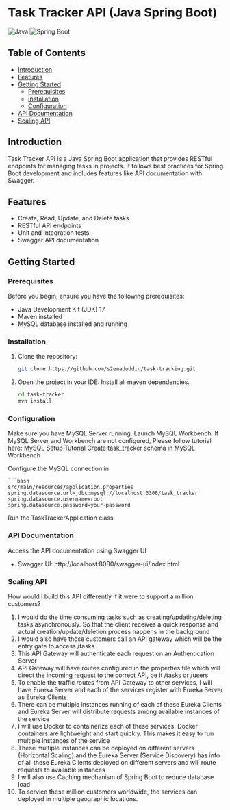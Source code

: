 # Task Tracker API (Java Spring Boot)

![Java](https://img.shields.io/badge/Java-17-orange.svg)
![Spring Boot](https://img.shields.io/badge/Spring%20Boot-3.2.0-green.svg)

## Table of Contents

- [Introduction](#introduction)
- [Features](#features)
- [Getting Started](#getting-started)
  - [Prerequisites](#prerequisites)
  - [Installation](#installation)
  - [Configuration](#configuration)
- [API Documentation](#api-documentation)
- [Scaling API](#scaling-api)

## Introduction

Task Tracker API is a Java Spring Boot application that provides RESTful endpoints for managing tasks in projects. It follows best practices for Spring Boot development and includes features like API documentation with Swagger.

## Features

- Create, Read, Update, and Delete tasks
- RESTful API endpoints
- Unit and Integration tests
- Swagger API documentation

## Getting Started

### Prerequisites

Before you begin, ensure you have the following prerequisites:

- Java Development Kit (JDK) 17
- Maven installed
- MySQL database installed and running

### Installation

1. Clone the repository:

   ```bash
   git clone https://github.com/s2emaduddin/task-tracking.git
2. Open the project in your IDE:
   Install all maven dependencies.
   ```bash
   cd task-tracker
   mvn install

### Configuration
Make sure you have MySQL Server running.
Launch MySQL Workbench.
If MySQL Server and Workbench are not configured, 
Please follow tutorial here: [MySQL Setup Tutorial](https://www.simplilearn.com/tutorials/mysql-tutorial/mysql-workbench-installation)
Create task_tracker schema in MySQL Workbench 

Configure the MySQL connection in 

    ```bash
    src/main/resources/application.properties
    spring.datasource.url=jdbc:mysql://localhost:3306/task_tracker
    spring.datasource.username=root
    spring.datasource.password=your-password

Run the TaskTrackerApplication class



### API Documentation
Access the API documentation using Swagger UI

- Swagger UI: http://localhost:8080/swagger-ui/index.html


### Scaling API
How would I build this API differently if it were to support a million customers?

1. I would do the time consuming tasks such as creating/updating/deleting tasks asynchronously. So that the client receives a quick response and actual creation/update/deletion process happens in the background
2. I would also have those customers call an API gateway which will be the entry gate to access /tasks
3. This API Gateway will authenticate each request on an Authentication Server
4. API Gateway will have routes configured in the properties file which will direct the incoming request to the correct API, be it /tasks or /users
5. To enable the traffic routes from API Gateway to other services, I will have Eureka Server and each of the services register with Eureka Server as Eureka Clients
6. There can be multiple instances running of each of these Eureka Clients and Eureka Server will distribute requests among available instances of the service
7. I will use Docker to containerize each of these services. Docker containers are lightweight and start quickly. This makes it easy to run multiple instances of the service
8. These multiple instances can be deployed on different servers (Horizontal Scaling) and the Eureka Server (Service Discovery) has info of all these Eureka Clients deployed on different servers and will route requests to available instances
9. I will also use Caching mechanism of Spring Boot to reduce database load
10. To service these million customers worldwide, the services can deployed in multiple geographic locations.
